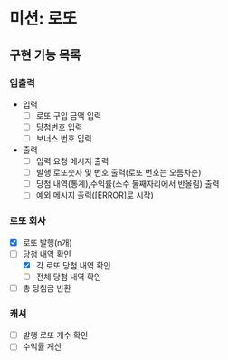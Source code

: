 # 미션: 로또

## 구현 기능 목록

### 입출력
- 입력
    - [ ] 로또 구입 금액 입력
    - [ ] 당첨번호 입력
    - [ ] 보너스 번호 입력

- 출력
    - [ ] 입력 요청 메시지 출력
    - [ ] 발행 로또숫자 및 번호 출력(로또 번호는 오름차순)
    - [ ] 당첨 내역(통계),수익률(소수 둘째자리에서 반올림) 출력
    - [ ] 예외 메시지 출력([ERROR]로 시작)

### 로또 회사
- [X] 로또 발행(n개)
- [ ] 당첨 내역 확인
  - [X] 각 로또 당첨 내역 확인
  - [ ] 전체 당첨 내역 확인
- [ ] 총 당첨금 반환

### 캐셔
- [ ] 발행 로또 개수 확인
- [ ] 수익률 계산
